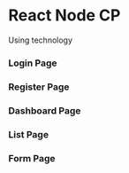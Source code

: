 <h1>React Node CP</h1>

<p>Using technology </p>

<h3>Login Page</h3>

<h3>Register Page</h3>

<h3>Dashboard Page</h3>

<h3>List Page</h3>

<h3>Form Page</h3>
